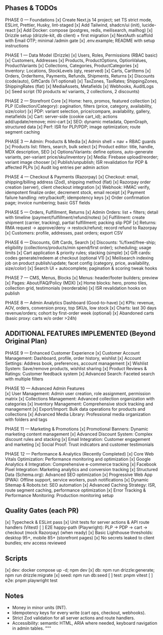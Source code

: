 ## Phases & TODOs

PHASE 0 — Foundations
[x] Create Next.js 14 project; set TS strict mode, ESLint, Prettier, Husky, lint-staged
[x] Add Tailwind, shadcn/ui (init), lucide-react
[x] Add Docker: compose (postgres, redis, meilisearch, mailhog)
[x] Drizzle setup (drizzle-kit, db client) + first migration
[x] NextAuth scaffold with Email OTP; minimal /admin gate
[x] .env.example; README with setup instructions

PHASE 1 — Data Model (Drizzle)
[x] Users, Roles, Permissions (RBAC basic)
[x] Customers, Addresses
[x] Products, ProductOptions, OptionValues, ProductVariants
[x] Collections, Categories, ProductCategories
[x] Inventory: Locations, StockLevels (qty, reserved)
[x] Carts, CartItems
[x] Orders, OrderItems, Payments, Refunds, Shipments, Returns
[x] Discounts (code/auto), GiftCards (V1 optional)
[x] TaxZones, TaxRates; ShippingZones, ShippingRates (flat)
[x] MediaAssets, Metafields
[x] Webhooks, AuditLogs
[x] Seed script (10 products w/ variants, 2 collections, 2 discounts)

PHASE 2 — Storefront Core
[x] Home: hero, promos, featured collection
[x] PLP (Collection/Category): pagination, filters (price, category, availability, size/color)
[x] PDP: variant selection, price/compare, availability, gallery, metafields
[x] Cart: server-side (cookie cart_id); actions add/update/remove; mini-cart
[x] SEO: dynamic metadata, OpenGraph, structured data
[x] Perf: ISR for PLP/PDP; image optimization; route segment caching

PHASE 3 — Admin: Products & Media
[x] Admin shell + nav + RBAC guards
[x] Products list: filters, search, bulk select
[x] Product editor: title, handle, MDX description, SEO
[x] Options/Variants: define options, auto-generate variants, per-variant price/sku/inventory
[x] Media: Firebase upload/reorder; variant image chooser
[x] Publish/unpublish; ISR revalidation for PDP & affected PLPs
[x] Audit log entries per admin action

PHASE 4 — Checkout & Payments (Razorpay)
[x] Checkout: email, shipping/billing address (Zod), shipping method (flat)
[x] Razorpay order creation (server), client checkout integration
[x] Webhook: HMAC verify, idempotent finalize order, decrement stock, email receipt
[x] Payment failure handling: retry/backoff; idempotency keys
[x] Order confirmation page; invoice numbering; basic GST fields

PHASE 5 — Orders, Fulfillment, Returns
[x] Admin Orders: list + filters; detail with timeline (payment/fulfillment/refund/notes)
[x] Fulfillment: create shipment (carrier, tracking), partial fulfillment; packing slip PDF
[x] Returns: RMA request → approve/deny → restock/refund; record refund to Razorpay
[x] Customers: profile, addresses, past orders; export CSV

PHASE 6 — Discounts, Gift Cards, Search
[x] Discounts: %/fixed/free-ship; eligibility (collections/products/min spend/first order); scheduling; usage limits
[x] Cart application & priority rules; stacking (simple)
[x] Gift cards: codes generate/redeem at checkout (optional V1)
[x] Meilisearch indexing job on product publish/update; facet config (category, price, availability, size/color)
[x] Search UI + autocomplete; pagination & scoring tweak hooks

PHASE 7 — CMS, Menus, Blocks
[x] Menus: header/footer builders; preview
[x] Pages: About/FAQ/Policy (MDX)
[x] Home blocks: hero, promo tiles, collection grid, testimonials (reorderable)
[x] ISR revalidation hooks on publish

PHASE 8 — Admin Analytics Dashboard (Good-to-have)
[x] KPIs: revenue, AOV, orders, conversion proxy, top SKUs, low stock
[x] Charts: last 30 days revenue/orders; cohort by first-order week (optional)
[x] Abandoned carts (basic proxy: carts w/o order >24h)

## ADDITIONAL FEATURES IMPLEMENTED (Beyond Original Plan)

PHASE 9 — Enhanced Customer Experience
[x] Customer Account Management: Dashboard, profile, order history, wishlist
[x] Account Settings: Address book, preferences, account management
[x] Wishlist System: Save/remove products, wishlist sharing
[x] Product Reviews & Ratings: Customer feedback system
[x] Advanced Search: Faceted search with multiple filters

PHASE 10 — Advanced Admin Features  
[x] User Management: Admin user creation, role assignment, permission matrix
[x] Collections Management: Advanced collection organization with categories
[x] Inventory Management: Comprehensive stock tracking and management
[x] Export/Import: Bulk data operations for products and collections
[x] Advanced Media Library: Professional media organization with folders and tags

PHASE 11 — Marketing & Promotions
[x] Promotional Banners: Dynamic marketing content management
[x] Advanced Discount System: Complex discount rules and stacking
[x] Email Integration: Customer engagement and marketing
[x] Social Proof: Trust indicators and customer testimonials

PHASE 12 — Performance & Analytics (Recently Completed)
[x] Core Web Vitals Optimization: Performance monitoring and optimization
[x] Google Analytics 4 Integration: Comprehensive e-commerce tracking
[x] Facebook Pixel Integration: Marketing analytics and conversion tracking
[x] Structured Data (Schema.org): Advanced SEO optimization
[x] Progressive Web App (PWA): Offline support, service workers, push notifications
[x] Dynamic Sitemap & Robots.txt: SEO automation
[x] Advanced Caching Strategy: ISR, route segment caching, performance optimization
[x] Error Tracking & Performance Monitoring: Production monitoring setup

## Quality Gates (each PR)

[x] Typecheck & ESLint pass
[x] Unit tests for server actions & API route handlers (Vitest)
[ ] E2E happy-path (Playwright): PLP → PDP → cart → checkout (mock Razorpay) (when ready)
[x] Basic Lighthouse thresholds: desktop 95+, mobile 85+ (storefront pages)
[x] No secrets leaked to client bundles; env access reviewed

## Scripts

[x] dev: docker compose up -d; npm dev
[x] db: npm run drizzle:generate; npm run drizzle:migrate
[x] seed: npm run db:seed
[ ] test: pnpm vitest
[ ] e2e: pnpm playwright test

## Notes

- Money in minor units (INT).
- Idempotency keys for every write (cart ops, checkout, webhooks).
- Strict Zod validation for all server actions and route handlers.
- Accessibility: semantic HTML, ARIA where needed, keyboard navigation in admin tables.
  """
